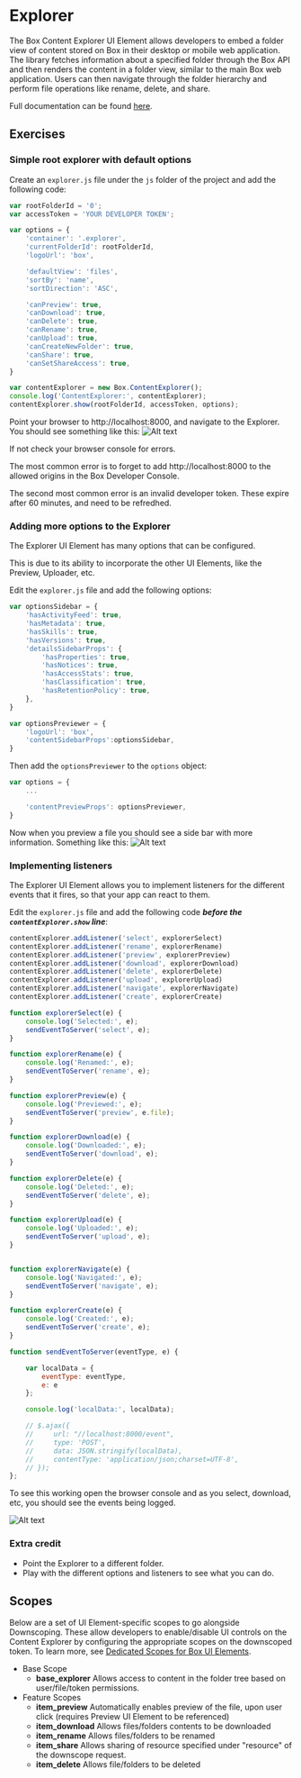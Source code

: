 # Explorer
The Box Content Explorer UI Element allows developers to embed a folder view of content stored on Box in their desktop or mobile web application. The library fetches information about a specified folder through the Box API and then renders the content in a folder view, similar to the main Box web application. Users can then navigate through the folder hierarchy and perform file operations like rename, delete, and share.

Full documentation can be found [here](https://developer.box.com/guides/embed/ui-elements/explorer/).

## Exercises

### Simple root explorer with default options
Create an `explorer.js` file under the `js` folder of the project and add the following code:
```javascript
var rootFolderId = '0';
var accessToken = 'YOUR DEVELOPER TOKEN';

var options = {
    'container': '.explorer',
    'currentFolderId': rootFolderId,
    'logoUrl': 'box',

    'defaultView': 'files',
    'sortBy': 'name',
    'sortDirection': 'ASC',

    'canPreview': true,
    'canDownload': true,
    'canDelete': true,
    'canRename': true,
    'canUpload': true,
    'canCreateNewFolder': true,
    'canShare': true,
    'canSetShareAccess': true,
}

var contentExplorer = new Box.ContentExplorer();
console.log('ContentExplorer:', contentExplorer);
contentExplorer.show(rootFolderId, accessToken, options);
```

Point your browser to http://localhost:8000, and navigate to the Explorer. You should see something like this:
![Alt text](/images/explorer_001.png)

If not check your browser console for errors.

The most common error is to forget to add http://localhost:8000 to the allowed origins in the Box Developer Console.

The second most common error is an invalid developer token. These expire after 60 minutes, and need to be refredhed.

### Adding more options to the Explorer
The Explorer UI Element has many options that can be configured.

This is due to its ability to incorporate the other UI Elements, like the Preview, Uploader, etc.

Edit the `explorer.js` file and add the following options:
```javascript
var optionsSidebar = {
    'hasActivityFeed': true,
    'hasMetadata': true,
    'hasSkills': true,
    'hasVersions': true,
    'detailsSidebarProps': {
        'hasProperties': true,
        'hasNotices': true,
        'hasAccessStats': true,
        'hasClassification': true,
        'hasRetentionPolicy': true,
    },
}

var optionsPreviewer = {
    'logoUrl': 'box',
    'contentSidebarProps':optionsSidebar,
}
```
Then add the `optionsPreviewer` to the `options` object:
```javascript
var options = {
    ...

    'contentPreviewProps': optionsPreviewer,
}
```
Now when you preview a file you should see a side bar with more information. Something like this:
![Alt text](/images/explorer_sidebar.png)

### Implementing listeners
The Explorer UI Element allows you to implement listeners for the different events that it fires, so that your app can react to them.

Edit the `explorer.js` file and add the following code ***before the `contentExplorer.show` line***:
```javascript
contentExplorer.addListener('select', explorerSelect)
contentExplorer.addListener('rename', explorerRename)
contentExplorer.addListener('preview', explorerPreview)
contentExplorer.addListener('download', explorerDownload)
contentExplorer.addListener('delete', explorerDelete)
contentExplorer.addListener('upload', explorerUpload)
contentExplorer.addListener('navigate', explorerNavigate)
contentExplorer.addListener('create', explorerCreate)

function explorerSelect(e) {
    console.log('Selected:', e);
    sendEventToServer('select', e);
}

function explorerRename(e) {
    console.log('Renamed:', e);
    sendEventToServer('rename', e);
}

function explorerPreview(e) {
    console.log('Previewed:', e);
    sendEventToServer('preview', e.file);
}

function explorerDownload(e) {
    console.log('Downloaded:', e);
    sendEventToServer('download', e);
}

function explorerDelete(e) {
    console.log('Deleted:', e);
    sendEventToServer('delete', e);
}

function explorerUpload(e) {
    console.log('Uploaded:', e);
    sendEventToServer('upload', e);
}


function explorerNavigate(e) {
    console.log('Navigated:', e);
    sendEventToServer('navigate', e);
}

function explorerCreate(e) {
    console.log('Created:', e);
    sendEventToServer('create', e);
}

function sendEventToServer(eventType, e) {

    var localData = {
        eventType: eventType,
        e: e
    };

    console.log('localData:', localData);

    // $.ajax({
    //     url: "//localhost:8000/event",
    //     type: 'POST',
    //     data: JSON.stringify(localData),
    //     contentType: 'application/json;charset=UTF-8',
    // });
};
```
To see this working open the browser console and as you select, download, etc, you should see the events being logged.

![Alt text](/images/explorer_events.png)

### Extra credit
* Point the Explorer to a different folder.
* Play with the different options and listeners to see what you can do.

## Scopes
Below are a set of UI Element-specific scopes to go alongside Downscoping. These allow developers to enable/disable UI controls on the Content Explorer by configuring the appropriate scopes on the downscoped token. To learn more, see [Dedicated Scopes for Box UI Elements](https://developer.box.com/guides/api-calls/permissions-and-errors/scopes/).

* Base Scope
    * **base_explorer**	Allows access to content in the folder tree based on user/file/token permissions.
* Feature Scopes
    * **item_preview**	Automatically enables preview of the file, upon user click (requires Preview UI Element to be referenced)
    * **item_download**	Allows files/folders contents to be downloaded
    * **item_rename**	Allows files/folders to be renamed
    * **item_share**	Allows sharing of resource specified under "resource" of the downscope request.
    * **item_delete**	Allows file/folders to be deleted
